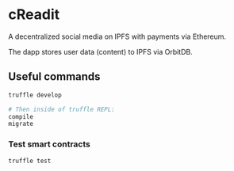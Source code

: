 # cReadit

A decentralized social media on IPFS with payments via Ethereum.

The dapp stores user data (content) to IPFS via OrbitDB.

## Useful commands

```bash
truffle develop

# Then inside of truffle REPL:
compile
migrate
```

### Test smart contracts

```bash
truffle test
```
